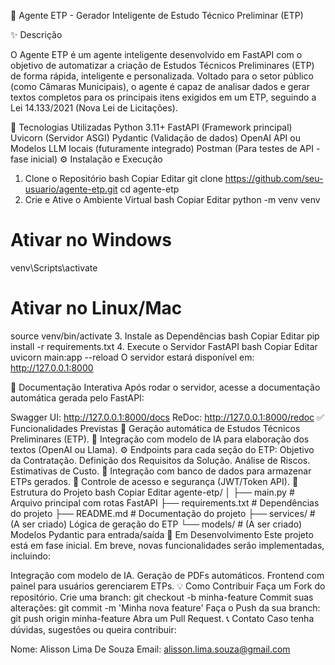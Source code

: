 🧠 Agente ETP - Gerador Inteligente de Estudo Técnico Preliminar (ETP)

✨ Descrição

O Agente ETP é um agente inteligente desenvolvido em FastAPI com o objetivo de automatizar a criação de Estudos Técnicos Preliminares (ETP) de forma rápida, inteligente e personalizada. Voltado para o setor público (como Câmaras Municipais), o agente é capaz de analisar dados e gerar textos completos para os principais itens exigidos em um ETP, seguindo a Lei 14.133/2021 (Nova Lei de Licitações).

🚀 Tecnologias Utilizadas
Python 3.11+
FastAPI (Framework principal)
Uvicorn (Servidor ASGI)
Pydantic (Validação de dados)
OpenAI API ou Modelos LLM locais (futuramente integrado)
Postman (Para testes de API - fase inicial)
⚙️ Instalação e Execução
1. Clone o Repositório
bash
Copiar
Editar
git clone https://github.com/seu-usuario/agente-etp.git
cd agente-etp
2. Crie e Ative o Ambiente Virtual
bash
Copiar
Editar
python -m venv venv
# Ativar no Windows
venv\Scripts\activate
# Ativar no Linux/Mac
source venv/bin/activate
3. Instale as Dependências
bash
Copiar
Editar
pip install -r requirements.txt
4. Execute o Servidor FastAPI
bash
Copiar
Editar
uvicorn main:app --reload
O servidor estará disponível em: http://127.0.0.1:8000

📖 Documentação Interativa
Após rodar o servidor, acesse a documentação automática gerada pelo FastAPI:

Swagger UI: http://127.0.0.1:8000/docs
ReDoc: http://127.0.0.1:8000/redoc
✅ Funcionalidades Previstas
 📑 Geração automática de Estudos Técnicos Preliminares (ETP).
 🧠 Integração com modelo de IA para elaboração dos textos (OpenAI ou Llama).
 ⚙️ Endpoints para cada seção do ETP:
 Objetivo da Contratação.
 Definição dos Requisitos da Solução.
 Análise de Riscos.
 Estimativas de Custo.
 💾 Integração com banco de dados para armazenar ETPs gerados.
 🔐 Controle de acesso e segurança (JWT/Token API).
📂 Estrutura do Projeto
bash
Copiar
Editar
agente-etp/
│
├── main.py                # Arquivo principal com rotas FastAPI
├── requirements.txt       # Dependências do projeto
├── README.md              # Documentação do projeto
├── services/              # (A ser criado) Lógica de geração do ETP
└── models/                # (A ser criado) Modelos Pydantic para entrada/saída
🚧 Em Desenvolvimento
Este projeto está em fase inicial. Em breve, novas funcionalidades serão implementadas, incluindo:

Integração com modelo de IA.
Geração de PDFs automáticos.
Frontend com painel para usuários gerenciarem ETPs.
💡 Como Contribuir
Faça um Fork do repositório.
Crie uma branch: git checkout -b minha-feature
Commit suas alterações: git commit -m 'Minha nova feature'
Faça o Push da sua branch: git push origin minha-feature
Abra um Pull Request.
📞 Contato
Caso tenha dúvidas, sugestões ou queira contribuir:

Nome: Alisson Lima De Souza
Email: alisson.lima.souza@gmail.com
